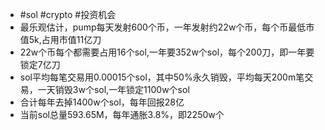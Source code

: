 - #sol #crypto #投资机会
- 最乐观估计，pump每天发射600个币，一年发射约22w个币，每个币最低市值5k,占用市值11亿刀
- 22w个币每个都需要占用16个sol,一年要352w个sol，每个200刀，即一年要锁定7亿刀
- sol平均每笔交易用0.00015个sol，其中50%永久销毁，平均每天200m笔交易，一天销毁3w个sol,一年锁定1100w个sol
- 合计每年去掉1400w个sol，每年回报28亿
- 当前sol总量593.65M，每年通胀3.8%，即2250w个
